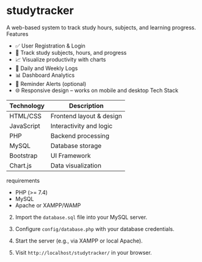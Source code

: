 # studytracker
A web-based system to track study hours, subjects, and learning progress.
 Features

- ✅ User Registration & Login
- 📅 Track study subjects, hours, and progress
- 📈 Visualize productivity with charts
- 📝 Daily and Weekly Logs
- 📊 Dashboard Analytics
- 🔔 Reminder Alerts (optional)
- 🌐 Responsive design – works on mobile and desktop
Tech Stack

| Technology | Description                    |
|------------|--------------------------------|
| HTML/CSS   | Frontend layout & design       |
| JavaScript | Interactivity and logic        |
| PHP        | Backend processing             |
| MySQL      | Database storage               |
| Bootstrap  | UI Framework                   |
| Chart.js   | Data visualization             |
requirements
- PHP (>= 7.4)
- MySQL
- Apache or XAMPP/WAMP


2. Import the `database.sql` file into your MySQL server.

3. Configure `config/database.php` with your database credentials.

4. Start the server (e.g., via XAMPP or local Apache).

5. Visit `http://localhost/studytracker/` in your browser.
